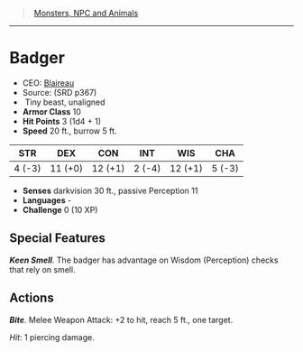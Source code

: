 ﻿---
!MonsterItem
Family: MonsterVO
Type: beast
Size: Tiny
Alignment: unaligned
ArmorClass: 10
HitPoints: 3 (1d4 + 1)
Speed: 20 ft., burrow 5 ft.
Strength: ' 4 (-3)'
Dexterity: 11 (+0)
Constitution: 12 (+1)
Intelligence: ' 2 (-4)'
Wisdom: 12 (+1)
Charisma: ' 5 (-3)'
Senses: darkvision 30 ft., passive Perception 11
Languages: '-'
Challenge: 0 (10 XP)
Id: monsters_vo.md#badger
ParentLink: monsters_vo.md#monsters-npc-and-animals
Name: Badger
ParentName: Monsters, NPC and Animals
NameLevel: 1
AltName: '[Blaireau](hd_monsters_blaireau.md)'
Source: (SRD p367)
Attributes:
  Name: Badger
  Markdown: >+
    # <!--Name-->Badger<!--/Name-->


    - CEO: <!--AltName-->[Blaireau](hd_monsters_blaireau.md)<!--/AltName-->

    - Source: <!--Source-->(SRD p367)<!--/Source-->

    -  <!--Size-->Tiny<!--/Size--> <!--Type-->beast<!--/Type-->, <!--Alignment-->unaligned<!--/Alignment-->

    - **Armor Class** <!--ArmorClass-->10<!--/ArmorClass-->

    - **Hit Points** <!--HitPoints-->3 (1d4 + 1)<!--/HitPoints-->

    - **Speed** <!--Speed-->20 ft., burrow 5 ft.<!--/Speed-->


    |STR|DEX|CON|INT|WIS|CHA|

    |---|---|---|---|---|---|

    |<!--Strength--> 4 (-3)<!--/Strength-->|<!--Dexterity-->11 (+0)<!--/Dexterity-->|<!--Constitution-->12 (+1)<!--/Constitution-->|<!--Intelligence--> 2 (-4)<!--/Intelligence-->|<!--Wisdom-->12 (+1)<!--/Wisdom-->|<!--Charisma--> 5 (-3)<!--/Charisma-->|


    - **Senses** <!--Senses-->darkvision 30 ft., passive Perception 11<!--/Senses-->

    - **Languages** <!--Languages-->-<!--/Languages-->

    - **Challenge** <!--Challenge-->0 (10 XP)<!--/Challenge-->


    ## Special Features


    **_Keen Smell_**. The badger has advantage on Wisdom (Perception) checks that rely on smell.


    ## Actions


    **_Bite_**. Melee Weapon Attack: +2 to hit, reach 5 ft., one target.


    _Hit_: 1 piercing damage.

  AltName: '[Blaireau](hd_monsters_blaireau.md)'
  Source: (SRD p367)
  Size: Tiny
  Type: beast
  Alignment: unaligned
  ArmorClass: 10
  HitPoints: 3 (1d4 + 1)
  Speed: 20 ft., burrow 5 ft.
  Strength: ' 4 (-3)'
  Dexterity: 11 (+0)
  Constitution: 12 (+1)
  Intelligence: ' 2 (-4)'
  Wisdom: 12 (+1)
  Charisma: ' 5 (-3)'
  Senses: darkvision 30 ft., passive Perception 11
  Languages: '-'
  Challenge: 0 (10 XP)
AttributesDictionary: >+
  Name: Badger

  Markdown: >+

    # <!--Name-->Badger<!--/Name-->





    - CEO: <!--AltName-->[Blaireau](hd_monsters_blaireau.md)<!--/AltName-->



    - Source: <!--Source-->(SRD p367)<!--/Source-->



    -  <!--Size-->Tiny<!--/Size--> <!--Type-->beast<!--/Type-->, <!--Alignment-->unaligned<!--/Alignment-->



    - **Armor Class** <!--ArmorClass-->10<!--/ArmorClass-->



    - **Hit Points** <!--HitPoints-->3 (1d4 + 1)<!--/HitPoints-->



    - **Speed** <!--Speed-->20 ft., burrow 5 ft.<!--/Speed-->





    |STR|DEX|CON|INT|WIS|CHA|



    |---|---|---|---|---|---|



    |<!--Strength--> 4 (-3)<!--/Strength-->|<!--Dexterity-->11 (+0)<!--/Dexterity-->|<!--Constitution-->12 (+1)<!--/Constitution-->|<!--Intelligence--> 2 (-4)<!--/Intelligence-->|<!--Wisdom-->12 (+1)<!--/Wisdom-->|<!--Charisma--> 5 (-3)<!--/Charisma-->|





    - **Senses** <!--Senses-->darkvision 30 ft., passive Perception 11<!--/Senses-->



    - **Languages** <!--Languages-->-<!--/Languages-->



    - **Challenge** <!--Challenge-->0 (10 XP)<!--/Challenge-->





    ## Special Features





    **_Keen Smell_**. The badger has advantage on Wisdom (Perception) checks that rely on smell.





    ## Actions





    **_Bite_**. Melee Weapon Attack: +2 to hit, reach 5 ft., one target.





    _Hit_: 1 piercing damage.



  AltName: '[Blaireau](hd_monsters_blaireau.md)'

  Source: (SRD p367)

  Size: Tiny

  Type: beast

  Alignment: unaligned

  ArmorClass: 10

  HitPoints: 3 (1d4 + 1)

  Speed: 20 ft., burrow 5 ft.

  Strength: ' 4 (-3)'

  Dexterity: 11 (+0)

  Constitution: 12 (+1)

  Intelligence: ' 2 (-4)'

  Wisdom: 12 (+1)

  Charisma: ' 5 (-3)'

  Senses: darkvision 30 ft., passive Perception 11

  Languages: '-'

  Challenge: 0 (10 XP)

---
> [Monsters, NPC and Animals](srd_monsters.md)

---

# Badger

- CEO: [Blaireau](hd_monsters_blaireau.md)
- Source: (SRD p367)
-  Tiny beast, unaligned
- **Armor Class** 10
- **Hit Points** 3 (1d4 + 1)
- **Speed** 20 ft., burrow 5 ft.

|STR|DEX|CON|INT|WIS|CHA|
|---|---|---|---|---|---|
| 4 (-3)|11 (+0)|12 (+1)| 2 (-4)|12 (+1)| 5 (-3)|

- **Senses** darkvision 30 ft., passive Perception 11
- **Languages** -
- **Challenge** 0 (10 XP)

## Special Features

**_Keen Smell_**. The badger has advantage on Wisdom (Perception) checks that rely on smell.

## Actions

**_Bite_**. Melee Weapon Attack: +2 to hit, reach 5 ft., one target.

_Hit_: 1 piercing damage.

